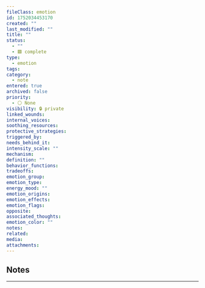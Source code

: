 ```yaml
---
fileClass: emotion
id: 1752034453170
created: ""
last_modified: ""
title: ""
status:
  - ""
  - 🟩 complete
type:
  - emotion
tags: 
category:
  - note
entered: true
archived: false
priority:
  - ⚪ None
visibility: 🔒 private
linked_wounds: 
internal_voices: 
soothing_resources: 
protective_strategies: 
triggered_by: 
needs_behind_it: 
intensity_scale: ""
mechanism: 
definition: ""
behavior_functions: 
tradeoffs: 
emotion_group: 
emotion_type: 
energy_mood: ""
emotion_origins: 
emotion_effects: 
emotion_flags: 
opposite: 
associated_thoughts: 
emotion_color: ""
notes: 
related: 
media: 
attachments: 
---
```


## Notes
---


